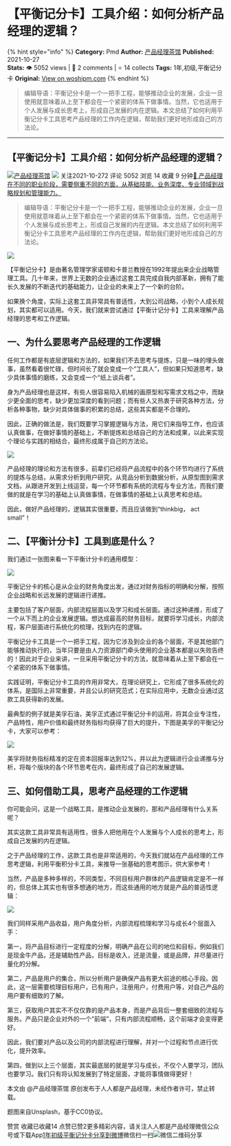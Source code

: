 # 【平衡记分卡】工具介绍：如何分析产品经理的逻辑？
{% hint style="info" %}
**Category:** Pmd
**Author:** [产品经理茶馆](https://www.woshipm.com/u/1132111)
**Published:** 2021-10-27  
**Stats:** 👁️ 5052 views | 💬 2 comments | ⭐ 14 collects
**Tags:** 1年,初级,平衡记分卡
**Original:** [View on woshipm.com](https://www.woshipm.com/pmd/5189654.html)
{% endhint %}
> 编辑导语：平衡记分卡是一个一把手工程，能够推动企业的发展，企业一旦使用就意味着从上至下都会在一个紧密的体系下做事情。当然，它也适用于个人发展与成长思考上，形成自己发展的内在逻辑。本文总结了如何利用平衡记分卡工具思考产品经理的工作内在逻辑，帮助我们更好地形成自己的方法论。

---

## 【平衡记分卡】工具介绍：如何分析产品经理的逻辑？

[![](https://static.qidianla.com/woshipm_def_head_1.jpg?imageView2/1/w/72/h/72/q/100)](https://www.woshipm.com/u/1132111)[产品经理茶馆](https://www.woshipm.com/u/1132111) ![](https://static.woshipm.com/tag/1101_1@2x.png) 关注2021-10-272 评论 5052 浏览 14 收藏 9 分钟[🔗 产品经理在不同的职业阶段，需要侧重不同的方面，从基础技能、业务深度、专业领域到战略规划和管理能力。](https://ke.qidianla.com/courses/90pm)

> 编辑导语：平衡记分卡是一个一把手工程，能够推动企业的发展，企业一旦使用就意味着从上至下都会在一个紧密的体系下做事情。当然，它也适用于个人发展与成长思考上，形成自己发展的内在逻辑。本文总结了如何利用平衡记分卡工具思考产品经理的工作内在逻辑，帮助我们更好地形成自己的方法论。

![](https://image.woshipm.com/wp-files/2021/10/6Nwh8aygINTykzlxH4CI.jpg)

【平衡记分卡】是由著名管理学家诺顿和卡普兰教授在1992年提出来企业战略管理工具。几十年来，世界上无数的企业通过这套工具完成自我内部革新，拥有了能长久发展的不断迭代的基础能力，让企业的未来上了一个新的台阶。

如果换个角度，实际上这套工具非常具有普适性，大到公司战略，小到个人成长规划，其实都可以适用。今天，我们就来尝试通过【平衡计记分卡】工具来理解产品经理的思考和工作逻辑。

## 一、为什么要思考产品经理的工作逻辑

任何工作都是有底层逻辑和方法的，如果我们不去思考与提炼，只是一味的埋头做事，虽然看着很忙碌，但时间长了就会变成一个“工具人”，但如果只知道思考，缺少具体事情的磨练，又会变成一个“纸上谈兵者”。

身为产品经理也是这样，有些人很容易陷入机械的画原型和写需求文档之中，而缺少更全面的思考，缺少更加深度的看到问题；而有些人又热衷于研究各种方法，分析各种事物，缺少对具体做事的积累的总结，这些其实都是不合理的。

因此，正确的做法是，我们既要学习掌握逻辑与方法，用它们来指导工作，也应该认真做事，在做好事情的基础上，不断提炼和总结自己的方法和成果，以此来实现个理论与实践的相结合，最终形成属于自己的方法论。

![](https://image.woshipm.com/wp-files/2021/10/4NmWcqnZwjLIUr9ZSX3J.png)

产品经理的理论和方法有很多，前辈们已经将产品流程中的各个环节均进行了系统的提炼与总结，从需求分析到用户研究，从竞品分析到数据分析，从原型图到需求文档，从跟进开发到上线运营，每一个环节都有系统的流程与专业方法，而我们要做的就是在学习的基础上认真做事情，在做事情的基础上认真思考和总结。

因此，做好产品经理的，逻辑其实很重要，而且应该做到“thinkbig， act small”！

## 二、【平衡计分卡】工具到底是什么？

我们通过一张图来看一下平衡计分卡的通用模型：

![](https://image.woshipm.com/wp-files/2021/10/GDx0gFizrtsVRPvQ79UA.png)

平衡记分卡的核心是从企业的财务角度出发，通过对财务指标的明确和分解，按照企业战略和长远发展的逻辑进行递推。

主要包括了客户层面，内部流程层面以及学习和成长层面。通过这种递推，形成了一个从下而上的企业发展逻辑。想达成最高的财务目标，就要将学习成长，内部流程，客户层面进行系统化的梳理，找到内在的逻辑。

平衡记分卡工具是一个一把手工程，因为它涉及到企业的各个层面，不是其他部门能够推动执行的，当年只要是由人力资源部门牵头使用的企业基本都是以失败告终的！因此对于企业来讲，一旦采用平衡记分卡的方法，就意味着从上至下都会在一个紧密的体系下做事情。

实践证明，平衡记分卡工具的作用非常大，在理论研究上，它形成了很多系统化的体系，是国际上非常重要，并且公认的研究范式；在实际应用中，无数企业通过这款工具获得新的发展。

最典型的例子就是美孚石油，美孚正式通过平衡记分卡的运用，将其企业专注性，产品特性，用户价值和最终财务指标均获得了巨大的提升，下图是美孚的平衡记分卡，大家可以参考：

![](https://image.woshipm.com/wp-files/2021/10/TbAqk3Aje8tOlQQWw27l.jpeg)

美孚将财务指标精准的定在资本回报率达到12%，并以此为逻辑进行企业递推与分析，将每个版块的各个环节思考在内，最终形成了自己的发展逻辑。

## 三、如何借助工具，思考产品经理的工作逻辑

你可能会问，这是一个战略工具，是推动企业发展的，那和产品经理有什么关系呢？

其实这款工具非常具有适用性，很多人把他用在个人发展与个人成长的思考上，形成自己发展的内在逻辑。

之于产品经理的工作，这款工具也是非常适用的，今天我们就站在产品经理的工作思考逻辑，利用平衡积分卡工具，来推导一张基础的思考图示，供大家参考！

当然，产品是多种多样的，不同类型，不同目标用户群体的产品逻辑肯定是不一样的，但总体上其实也有很多想通的地方，而这些通用的地方就是产品的普适性逻辑：

![](https://image.woshipm.com/wp-files/2021/10/AvgMSLtEYhk0k9kT0XW0.png)

我们同样采用产品收益，用户角度分析，内部流程梳理和学习与成长4个层面入手：

第一，将产品目标进行一定程度的分解，明确产品在公司的地位和目标，例如我们是现金牛产品，还是辅助性产品，目标是收入，还是流量，或是品牌，并尽量进行量化的分解。

第二，产品是用户的集合，所以分析用户是确保产品有更大前途的核心手段。因此，这一层需要梳理目标用户，已有用户，注册用户，付费用户等，对自己产品的用户要有细致的了解。

第三，获取用户其实不不仅仅靠的是产品本身，而是产品背后一整套细致的流程与服务。产品只是企业对外的一个“前端”，只有内部流程顺畅，这个前端才会变得更好。

因此，我们要对产品以及公司的内部流程进行理解，并对一个过程和节点进行优化，提升效率。

第四，做到以上三个层面，其实最底层的就是学习与成长，不仅个人要学习，团队也要学习。我们只有将认知发展到了特定层面，才能将事情做得更好！

本文由 @产品经理茶馆 原创发布于人人都是产品经理，未经作者许可，禁止转载。

题图来自Unsplash，基于CC0协议。

赞赏 收藏已收藏14 点赞已赞2更多精彩内容，请关注人人都是产品经理微信公众号或下载App[1年](https://www.woshipm.com/tag/1%e5%b9%b4)[初级](https://www.woshipm.com/tag/%e5%88%9d%e7%ba%a7)[平衡记分卡](https://www.woshipm.com/tag/%e5%b9%b3%e8%a1%a1%e8%ae%b0%e5%88%86%e5%8d%a1)[分享到微博](https://service.weibo.com/share/share.php?appkey=2775287854&title=【平衡记分卡】工具介绍：如何分析产品经理的逻辑？&url=https://www.woshipm.com/pmd/5189654.html&pic=https://image.woshipm.com/wp-files/2021/10/6Nwh8aygINTykzlxH4CI.jpg)微信扫一扫![微信二维码](https://api.pwmqr.com/qrcode/create/?url=https://www.woshipm.com/pmd/5189654.html)分享